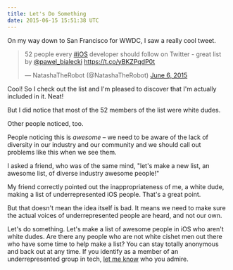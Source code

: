 ```yaml
---
title: Let's Do Something
date: 2015-06-15 15:51:38 UTC
---
```


On my way down to San Francisco for WWDC, I saw a really cool tweet. 

<blockquote class="twitter-tweet" lang="en"><p lang="en" dir="ltr">52 people every <a href="https://twitter.com/hashtag/iOS?src=hash">#iOS</a> developer should follow on Twitter - great list by <a href="https://twitter.com/pawel_bialecki">@pawel_bialecki</a> <a href="https://t.co/yBKZPqdP0t">https://t.co/yBKZPqdP0t</a></p>&mdash; NatashaTheRobot (@NatashaTheRobot) <a href="https://twitter.com/NatashaTheRobot/status/607291623861547008">June 6, 2015</a></blockquote> <script async src="//platform.twitter.com/widgets.js" charset="utf-8"></script>

Cool! So I check out the list and I'm pleased to discover that I'm actually included in it. Neat!

But I did notice that most of the 52 members of the list were white dudes. 

Other people noticed, too. 

<!-- more -->

People noticing this is _awesome_ – we need to be aware of the lack of diversity in our industry and our community and we should call out problems like this when we see them. 

I asked a friend, who was of the same mind, "let's make a new list, an awesome list, of diverse industry awesome people!" 

My friend correctly pointed out the inappropriateness of me, a white dude, making a list of underrepresented iOS people. That's a great point. 

But that doesn't mean the idea itself is bad. It means we need to make sure the actual voices of underrepresented people are heard, and not our own. 

Let's do something. Let's make a list of awesome people in iOS who aren't white dudes. Are there any people who are not  white cishet men out there who have some time to help make a list? You can stay totally anonymous and back out at any time. If you identify as a member of an underrepresented group in tech, [let me know](mailto:ash@ashfurrow.com) who you admire. 
